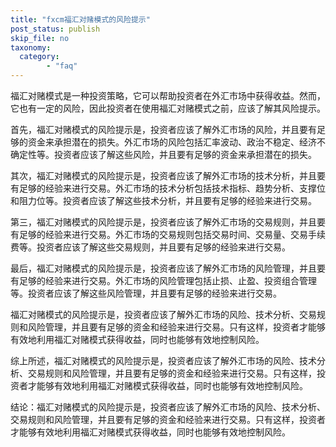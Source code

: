 ```yaml
---
title: "fxcm福汇对赌模式的风险提示"
post_status: publish
skip_file: no
taxonomy:
  category:
        - "faq"
---
```


福汇对赌模式是一种投资策略，它可以帮助投资者在外汇市场中获得收益。然而，它也有一定的风险，因此投资者在使用福汇对赌模式之前，应该了解其风险提示。

首先，福汇对赌模式的风险提示是，投资者应该了解外汇市场的风险，并且要有足够的资金来承担潜在的损失。外汇市场的风险包括汇率波动、政治不稳定、经济不确定性等。投资者应该了解这些风险，并且要有足够的资金来承担潜在的损失。

其次，福汇对赌模式的风险提示是，投资者应该了解外汇市场的技术分析，并且要有足够的经验来进行交易。外汇市场的技术分析包括技术指标、趋势分析、支撑位和阻力位等。投资者应该了解这些技术分析，并且要有足够的经验来进行交易。

第三，福汇对赌模式的风险提示是，投资者应该了解外汇市场的交易规则，并且要有足够的经验来进行交易。外汇市场的交易规则包括交易时间、交易量、交易手续费等。投资者应该了解这些交易规则，并且要有足够的经验来进行交易。

最后，福汇对赌模式的风险提示是，投资者应该了解外汇市场的风险管理，并且要有足够的经验来进行交易。外汇市场的风险管理包括止损、止盈、投资组合管理等。投资者应该了解这些风险管理，并且要有足够的经验来进行交易。

福汇对赌模式的风险提示是，投资者应该了解外汇市场的风险、技术分析、交易规则和风险管理，并且要有足够的资金和经验来进行交易。只有这样，投资者才能够有效地利用福汇对赌模式获得收益，同时也能够有效地控制风险。

综上所述，福汇对赌模式的风险提示是，投资者应该了解外汇市场的风险、技术分析、交易规则和风险管理，并且要有足够的资金和经验来进行交易。只有这样，投资者才能够有效地利用福汇对赌模式获得收益，同时也能够有效地控制风险。

结论：福汇对赌模式的风险提示是，投资者应该了解外汇市场的风险、技术分析、交易规则和风险管理，并且要有足够的资金和经验来进行交易。只有这样，投资者才能够有效地利用福汇对赌模式获得收益，同时也能够有效地控制风险。
